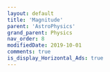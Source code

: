 ```yaml
---
layout: default
title: 'Magnitude'
parent: 'AstroPhysics'
grand_parent: Physics
nav_order: 8
modifiedDate: 2019-10-01
comments: true
is_display_Horizontal_Ads: true
---
```

